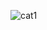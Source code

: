 ![cat1](https://github.com/RomanSukhai/MallMate/assets/118640498/10579d05-70f2-4893-ac39-286383954307)
